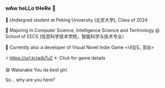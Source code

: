 ### wAw heLLo tHeRe 👋
🔭 Undergrad student at Peking University (北京大学), Class of 2024

🌱 Majoring in Computer Science, Intelligence Science and Technology @ School of EECS (信息科学技术学院，智能科学与技术专业）

💬 Currently also a developer of Visual Novel Indie Game <내일도, 맑음>

  ⚡ https://url.kr/wjb7u2 <- Click for game details

😄 Watanabe You da best girl.

So... why are you here?


<!--
**timingsniper/timingsniper** is a ✨ _special_ ✨ repository because its `README.md` (this file) appears on your GitHub profile.

Here are some ideas to get you started:

- 🔭 I’m currently working on ...
- 🌱 I’m currently learning ...
- 👯 I’m looking to collaborate on ...
- 🤔 I’m looking for help with ...
- 💬 Ask me about ...
- 📫 How to reach me: ...
- 😄 Pronouns: ...
- ⚡ Fun fact: ...
-->
